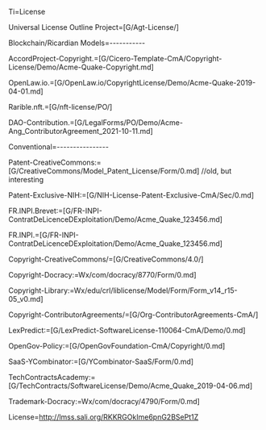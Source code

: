 Ti=License

Universal License Outline Project=[G/Agt-License/]
 
Blockchain/Ricardian Models=-----------

AccordProject-Copyright.=[G/Cicero-Template-CmA/Copyright-License/Demo/Acme-Quake-Copyright.md]

OpenLaw.io.=[G/OpenLaw.io/CopyrightLicense/Demo/Acme-Quake-2019-04-01.md]

Rarible.nft.=[G/nft-license/PO/]

DAO-Contribution.=[G/LegalForms/PO/Demo/Acme-Ang_ContributorAgreement_2021-10-11.md]

Conventional=----------------

Patent-CreativeCommons:=[G/CreativeCommons/Model_Patent_License/Form/0.md]
//old, but interesting

Patent-Exclusive-NIH:=[G/NIH-License-Patent-Exclusive-CmA/Sec/0.md]

FR.INPI.Brevet:=[G/FR-INPI-ContratDeLicenceDExploitation/Demo/Acme_Quake_123456.md]

FR.INPI.=[G/FR-INPI-ContratDeLicenceDExploitation/Demo/Acme_Quake_123456.md]

Copyright-CreativeCommons/=[G/CreativeCommons/4.0/]
  
Copyright-Docracy:=Wx/com/docracy/8770/Form/0.md]

Copyright-Library:=Wx/edu/crl/liblicense/Model/Form/Form_v14_r15-05_v0.md]

Copyright-ContributorAgreements/=[G/Org-ContributorAgreements-CmA/]

LexPredict:=[G/LexPredict-SoftwareLicense-110064-CmA/Demo/0.md]

OpenGov-Policy:=[G/OpenGovFoundation-CmA/Copyright/0.md]  

SaaS-YCombinator:=[G/YCombinator-SaaS/Form/0.md]

TechContractsAcademy:=[G/TechContracts/SoftwareLicense/Demo/Acme_Quake_2019-04-06.md]

Trademark-Docracy:=Wx/com/docracy/4790/Form/0.md]

License=http://lmss.sali.org/RKKRGOkIme6pnG2BSePt1Z
